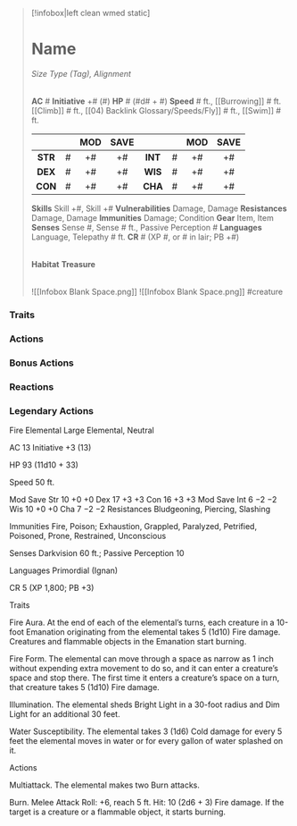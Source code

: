 > [!infobox|left clean wmed static]
> # Name
> *Size Type (Tag), Alignment*
> 
> | |
> | - |
> **AC** # **Initiative** +# (#)
> **HP** # (#d# + #)
> **Speed** # ft., [[Burrowing]] # ft. [[Climb]] # ft., [[04) Backlink Glossary/Speeds/Fly]] # ft., [[Swim]] # ft.
> 
> | | | MOD | SAVE | | | MOD | SAVE |
> | :-: | :-: | :-: | :-: | :-: | :-: | :-: | :-: |
> | **STR** | # | +# | +# | **INT** | # | +# | +# | 
> | **DEX** | # | +# | +# | **WIS** | # | +# | +# |
> | **CON** | # | +# | +# | **CHA** | # | +# | +# |
> **Skills** Skill +#, Skill +#
> **Vulnerabilities** Damage, Damage
> **Resistances** Damage, Damage
> **Immunities** Damage; Condition
> **Gear** Item, Item
> **Senses** Sense #, Sense # ft., Passive Perception #
> **Languages** Language, Telepathy # ft.
> **CR** # (XP #, or # in lair; PB +#)
>
> | |
> | - |
> **Habitat**
> **Treasure**
> 
> | |
> | - |
> ![[Infobox Blank Space.png]]
> ![[Infobox Blank Space.png]]
> #creature 


### Traits
### Actions
### Bonus Actions
### Reactions
### Legendary Actions
Fire Elemental
Large Elemental, Neutral

AC 13 Initiative +3 (13)

HP 93 (11d10 + 33)

Speed 50 ft.

Mod	Save
Str	10	+0	+0
Dex	17	+3	+3
Con	16	+3	+3
Mod	Save
Int	6	−2	−2
Wis	10	+0	+0
Cha	7	−2	−2
Resistances Bludgeoning, Piercing, Slashing

Immunities Fire, Poison; Exhaustion, Grappled, Paralyzed, Petrified, Poisoned, Prone, Restrained, Unconscious

Senses Darkvision 60 ft.; Passive Perception 10

Languages Primordial (Ignan)

CR 5 (XP 1,800; PB +3)

Traits

Fire Aura. At the end of each of the elemental’s turns, each creature in a 10-foot Emanation originating from the elemental takes 5 (1d10) Fire damage. Creatures and flammable objects in the Emanation start burning.

Fire Form. The elemental can move through a space as narrow as 1 inch without expending extra movement to do so, and it can enter a creature’s space and stop there. The first time it enters a creature’s space on a turn, that creature takes 5 (1d10) Fire damage.

Illumination. The elemental sheds Bright Light in a 30-foot radius and Dim Light for an additional 30 feet.

Water Susceptibility. The elemental takes 3 (1d6) Cold damage for every 5 feet the elemental moves in water or for every gallon of water splashed on it.

Actions

Multiattack. The elemental makes two Burn attacks.

Burn. Melee Attack Roll: +6, reach 5 ft. Hit: 10 (2d6 + 3) Fire damage. If the target is a creature or a flammable object, it starts burning.